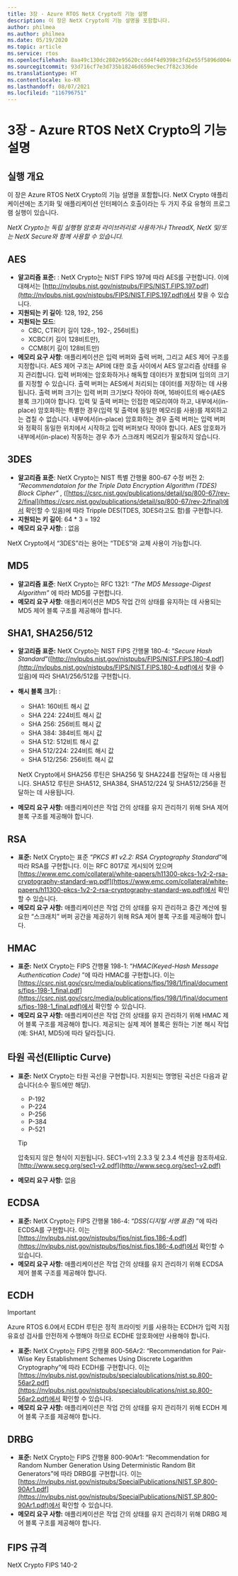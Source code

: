 ```yaml
---
title: 3장 - Azure RTOS NetX Crypto의 기능 설명
description: 이 장은 NetX Crypto의 기능 설명을 포함합니다.
author: philmea
ms.author: philmea
ms.date: 05/19/2020
ms.topic: article
ms.service: rtos
ms.openlocfilehash: 8aa49c130dc2802e95620ccdd4f4d9398c3fd2e55f5896d004e47baa72829848
ms.sourcegitcommit: 93d716cf7e3d735b18246d659ec9ec7f82c336de
ms.translationtype: HT
ms.contentlocale: ko-KR
ms.lasthandoff: 08/07/2021
ms.locfileid: "116796751"
---
```

# <a name="chapter-3---functional-description-of-azure-rtos-netx-crypto"></a>3장 - Azure RTOS NetX Crypto의 기능 설명

## <a name="execution-overview"></a>실행 개요

이 장은 Azure RTOS NetX Crypto의 기능 설명을 포함합니다. NetX Crypto 애플리케이션에는 초기화 및 애플리케이션 인터페이스 호출이라는 두 가지 주요 유형의 프로그램 실행이 있습니다.

*NetX Crypto는 독립 실행형 암호화 라이브러리로 사용하거나 ThreadX, NetX 및/또는 NetX Secure와 함께 사용할 수 있습니다.*

## <a name="aes"></a>AES

- **알고리즘 표준:** : NetX Crypto는 NIST FIPS 197에 따라 AES를 구현합니다. 이에 대해서는 [http://nvlpubs.nist.gov/nistpubs/FIPS/NIST.FIPS.197.pdf](http://nvlpubs.nist.gov/nistpubs/FIPS/NIST.FIPS.197.pdf)에서 찾을 수 있습니다.
- **지원되는 키 길이**: 128, 192, 256
- **지원되는 모드**:
  - CBC, CTR(키 길이 128-, 192-, 256비트)
  - XCBC(키 길이 128비트만),
  - CCM8(키 길이 128비트만)
- **메모리 요구 사항**: 애플리케이션은 입력 버퍼와 출력 버퍼, 그리고 AES 제어 구조를 지정합니다. AES 제어 구조는 API에 대한 호출 사이에서 AES 알고리즘 상태를 유지 관리합니다. 입력 버퍼에는 암호화하거나 해독할 데이터가 포함되며 임의의 크기를 지정할 수 있습니다. 출력 버퍼는 AES에서 처리되는 데이터를 저장하는 데 사용됩니다. 출력 버퍼 크기는 입력 버퍼 크기보다 작아야 하며, 16바이트의 배수(AES 블록 크기)여야 합니다. 입력 및 출력 버퍼는 인접한 메모리여야 하고, 내부에서(in-place) 암호화하는 특별한 경우(입력 및 출력에 동일한 메모리를 사용)를 제외하고는 겹칠 수 없습니다. 내부에서(in-place) 암호화하는 경우 출력 버퍼는 입력 버퍼와 정확히 동일한 위치에서 시작하고 입력 버퍼보다 작아야 합니다. AES 암호화가 내부에서(in-place) 작동하는 경우 추가 스크래치 메모리가 필요하지 않습니다.

## <a name="3des"></a>3DES

- **알고리즘 표준**: NetX Crypto는 NIST 특별 간행물 800-67 수정 버전 2: *“Recommendataion for the Triple Data Encryption Algorithm (TDES) Block Cipher”* , ([https://csrc.nist.gov/publications/detail/sp/800-67/rev-2/final](https://csrc.nist.gov/publications/detail/sp/800-67/rev-2/final)에서 확인할 수 있음)에 따라 Tripple DES(TDES, 3DES라고도 함)를 구현합니다.
- **지원되는 키 길이**: 64 * 3 = 192
- **메모리 요구 사항:** : 없음

NetX Crypto에서 “3DES”라는 용어는 “TDES”와 교체 사용이 가능합니다.

## <a name="md5"></a>MD5

- **알고리즘 표준**: NetX Crypto는 RFC 1321: *“The MD5 Message-Digest Algorithm”* 에 따라 MD5를 구현합니다.
- **메모리 요구 사항**: 애플리케이션은 MD5 작업 간의 상태를 유지하는 데 사용되는 MD5 제어 블록 구조를 제공해야 합니다.

## <a name="sha1-sha256512"></a>SHA1, SHA256/512

- **알고리즘 표준:** NetX Crypto는 NIST FIPS 간행물 180-4: “*Secure Hash Standard*”([http://nvlpubs.nist.gov/nistpubs/FIPS/NIST.FIPS.180-4.pdf](http://nvlpubs.nist.gov/nistpubs/FIPS/NIST.FIPS.180-4.pdf)에서 찾을 수 있음)에 따라 SHA1/256/512를 구현합니다.
- **해시 블록 크기:** :
  - SHA1: 160비트 해시 값
  - SHA 224: 224비트 해시 값
  - SHA 256: 256비트 해시 값
  - SHA 384: 384비트 해시 값
  - SHA 512: 512비트 해시 값
  - SHA 512/224: 224비트 해시 값
  - SHA 512/256: 256비트 해시 값

  NetX Crypto에서 SHA256 루틴은 SHA256 및 SHA224를 전달하는 데 사용됩니다. SHA512 루틴은 SHA512, SHA384, SHA512/224 및 SHA512/256을 전달하는 데 사용됩니다.
- **메모리 요구 사항:** 애플리케이션은 작업 간의 상태를 유지 관리하기 위해 SHA 제어 블록 구조를 제공해야 합니다.

## <a name="rsa"></a>RSA

- **표준:** NetX Crypto는 표준 “*PKCS #1 v2.2: RSA Cryptography Standard*”에 따라 RSA를 구현합니다. 이는 RFC 8017로 게시되어 있으며 [https://www.emc.com/collateral/white-papers/h11300-pkcs-1v2-2-rsa-cryptography-standard-wp.pdf](https://www.emc.com/collateral/white-papers/h11300-pkcs-1v2-2-rsa-cryptography-standard-wp.pdf)에서 확인할 수 있습니다.
- **메모리 요구 사항:** 애플리케이션은 작업 간의 상태를 유지 관리하고 중간 계산에 필요한 “스크래치” 버퍼 공간을 제공하기 위해 RSA 제어 블록 구조를 제공해야 합니다.

## <a name="hmac"></a>HMAC

- **표준:** NetX Crypto는 FIPS 간행물 198-1: “*HMAC(Keyed-Hash Message Authentication Code)* ”에 따라 HMAC를 구현합니다. 이는 [https://csrc.nist.gov/csrc/media/publications/fips/198/1/final/documents/fips-198-1_final.pdf](https://csrc.nist.gov/csrc/media/publications/fips/198/1/final/documents/fips-198-1_final.pdf)에서 확인할 수 있습니다.
- **메모리 요구 사항:** 애플리케이션은 작업 간의 상태를 유지 관리하기 위해 HMAC 제어 블록 구조를 제공해야 합니다. 제공되는 실제 제어 블록은 원하는 기본 해시 작업(예: SHA1, MD5)에 따라 달라집니다.

## <a name="elliptic-curve"></a>타원 곡선(Elliptic Curve)

- **표준:** NetX Crypto는 타원 곡선을 구현합니다. 지원되는 명명된 곡선은 다음과 같습니다(소수 필드에만 해당).
  - P-192
  - P-224
  - P-256
  - P-384
  - P-521

   > [!TIP]
   > 압축되지 않은 형식이 지원됩니다. SEC1-v1의 2.3.3 및 2.3.4 섹션을 참조하세요. [http://www.secg.org/sec1-v2.pdf](http://www.secg.org/sec1-v2.pdf)

- **메모리 요구 사항:** 없음

## <a name="ecdsa"></a>ECDSA

- **표준:** NetX Crypto는 FIPS 간행물 186-4: “*DSS(디지털 서명 표준)* ”에 따라 ECDSA를 구현합니다. 이는 [https://nvlpubs.nist.gov/nistpubs/fips/nist.fips.186-4.pdf](https://nvlpubs.nist.gov/nistpubs/fips/nist.fips.186-4.pdf)에서 확인할 수 있습니다.
- **메모리 요구 사항:** 애플리케이션은 작업 간의 상태를 유지 관리하기 위해 ECDSA 제어 블록 구조를 제공해야 합니다.

## <a name="ecdh"></a>ECDH

> [!IMPORTANT]
> Azure RTOS 6.0에서 ECDH 루틴은 정적 프라이빗 키를 사용하는 ECDH가 입력 지점 유효성 검사를 안전하게 수행해야 하므로 ECDHE 암호화에만 사용해야 합니다.

- **표준:** NetX Crypto는 FIPS 간행물 800-56Ar2: “Recommendation for Pair-Wise Key Establishment Schemes Using Discrete Logarithm Cryptography”에 따라 ECDH를 구현합니다. 이는 [https://nvlpubs.nist.gov/nistpubs/specialpublications/nist.sp.800-56ar2.pdf](https://nvlpubs.nist.gov/nistpubs/specialpublications/nist.sp.800-56ar2.pdf)에서 확인할 수 있습니다.
- **메모리 요구 사항:** 애플리케이션은 작업 간의 상태를 유지 관리하기 위해 ECDH 제어 블록 구조를 제공해야 합니다.

## <a name="drbg"></a>DRBG

- **표준:** NetX Crypto는 FIPS 간행물 800-90Ar1: “Recommendation for Random Number Generation Using Deterministic Random Bit Generators”에 따라 DRBG를 구현합니다. 이는 [https://nvlpubs.nist.gov/nistpubs/SpecialPublications/NIST.SP.800-90Ar1.pdf](https://nvlpubs.nist.gov/nistpubs/SpecialPublications/NIST.SP.800-90Ar1.pdf)에서 확인할 수 있습니다.
- **메모리 요구 사항:** 애플리케이션은 작업 간의 상태를 유지 관리하기 위해 DRBG 제어 블록 구조를 제공해야 합니다.

## <a name="fips-compliant"></a>FIPS 규격

NetX Crypto FIPS 140-2